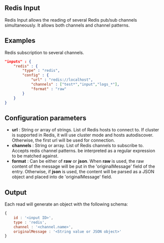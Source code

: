 ## Redis Input

Redis Input allows the reading of several Redis pub/sub channels simultaneously. It allows both channels and channel patterns.

## Examples

Redis subscription to several channels.
```json
"inputs" : {
	"redis" : {
		"type" : "redis",
		"config" : {
			"url" : "redis://localhost",
			"channels" : ["test*","input","logs_*"],
			"format" : "raw"
		}
	}
}
```

## Configuration parameters
* **url** : String or array of strings. List of Redis hosts to connect to. If cluster is supported in Redis, it will use cluster mode and hosts autodiscover. Otherwise, the first url will be used for connection.
* **channels** : String or array. List of Redis channels to subscribe to. Accepts redis channel patterns.
be interpreted as a regular expression to be matched against.
* **format** : Can be either of **raw** or **json**. When **raw** is used, the raw content of the message will be put in the 'originalMessage' field of the entry. Otherwise, if **json** is used, the content will be parsed as a JSON object and placed into de 'originalMessage' field.

## Output
Each read will generate an object with the following schema:
```javascript
{
	id : '<input ID>',
	type : 'redis',
	channel : '<channel.name>',
	originalMessage : '<String value or JSON object>'
}
```

